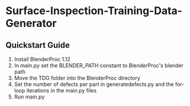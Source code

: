 # Surface-Inspection-Training-Data-Generator
## Quickstart Guide
1) Install BlenderProc 1.12
2) In main.py set the BLENDER_PATH constant to BlenderProc's blender path
3) Move the TDG folder into the BlenderProc directory
4) Set the number of defects per part in generatedefects.py and the for-loop iterations in the main.py files
5) Run main.py
